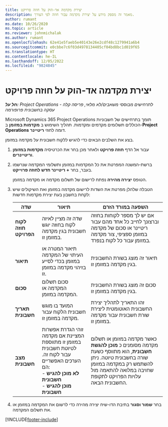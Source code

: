 ```yaml
---
title: יצירת מקדמה אד-הוק על חוזה פרויקט
description: מאמר זה מספק מידע על יצירת מקדמה עבור חוזה לפי הצורך.
author: rumant
ms.date: 10/26/2020
ms.topic: article
ms.reviewer: johnmichalak
ms.author: rumant
ms.openlocfilehash: 62e41e5faeb5e40143e26e2cdf48c1279941a6b4
ms.sourcegitcommit: e0cbbe7c6f03d4978134405cf04bd8bc1d019f65
ms.translationtype: HT
ms.contentlocale: he-IL
ms.lasthandoff: 12/05/2022
ms.locfileid: "9824845"
---
```

# <a name="create-an-ad-hoc-advance-on-a-project-contract"></a>יצירת מקדמה אד-הוק על חוזה פרויקט

_**חל על:** Project Operations לתרחישים מבוססי משאבים/לא מלאי, פריסה קלה - עסקה בחשבונית פרופורמה_

Microsoft Dynamics 365 Project Operations ‏תומך בתרחישים של חשבוניות הכוללים תשלומים מקדמים ומקדמות. תהליך השימוש ב **מקדמות במזומן** ב-**Project Operations** דומה לחוזי **ריטיינר**. 

בצע את השלבים הבאים כדי להגיש ללקוח חשבונית על מקדמה במזומן.

1. עבור אל הדף **חוזה פרויקט** ולאחר מכן בחר את הכרטיסיה **מקדמות במזומן וריטיינרים**.
2. ברשת-המשנה המפרטת את כל המקדמות במזומן ותשלומי המקדמה שנרשמו בעבר, בחר **+ ריטיינר חדש לחוזה פרוייקט**. 

    הטופס **יצירה מהירה** נפתח לרישום של תשלום מקדמה או מקדמה במזומן.
    
3. הטבלה שלהלן מפרטת את השדות לרישום מקדמה במזומן ואת השיקולים שיש לקחת בחשבון בעת יצירת מקדמות חדשות:

    | שדה | תיאור | השפעה במורד הזרם |
    | --- | --- | --- |
    | **לקוח חוזה הפרויקט** | שדה זה מציין לאיזה לקוח בחוזה יוגש חשבונית בגין מקדמה במזומן זו. | אם יש לך מספר לקוחות בחוזה וברצונך לחייב כל אחד מהם עבור ריטיינר או סכום של מקדמה במזומן ספציפי, צור מקדמה במזומן עבור כל לקוח בנפרד. |
    | **תיאור** | תיאור המטרה או העיתוי של המקדמה במזומן בכדי לסייע בזיהוי מקדמה במזומן זו. | תיאור זה מוצג בשורת החשבונית בגין מקדמה במזומן זו. |
    | **סכום** | סכום תשלום המקדמה או המקדמה במזומן. | סכום זה מוצג בשורת החשבונית בגין מקדמה במזומן זו. |
    | **תאריך חשבונית** | המועד בו מוגש חשבונית הלקוח עבור מקדמה במזומן זו. | זהו התאריך לתהליך יצירת החשבונית האוטומטית ליצירת שורת חשבונית עבור מקדמה במזומן זו. |
    | **מצב חשבונית** | זוהי הגדרת אפשרות המציינת אם מקדמה במזומן זו מתווספת לטיוטת חשבונית עבור לקוח זה. הערכים האפשריים הם:</br>- **לא מוכן להגיש חשבונית**</br>- **מוכן להגיש חשבונית** | כאשר מקדמה במזומן או תשלום מקדמה מסומנים כ **מוכן להגשת חשבונית**, הוא מתווסף כשעת שורה בחשבונית טיוטה. ניתן להשתמש רק במקדמה במזומן שחויבה במלואה להתאמה מול עלויות הפרויקט לתקופת החשבונית הבאה. |

4. בחר **שמור וסגור** בתיבת הדו-שיח יצירה מהירה כדי לרשום את המקדמה במזומן או את תשלום המקדמה.


[!INCLUDE[footer-include](../../includes/footer-banner.md)]
